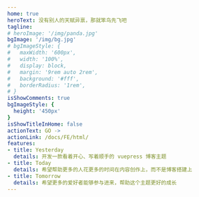 ```yaml
---
home: true
heroText: 没有别人的天赋异禀，那就笨鸟先飞吧
tagline: 
# heroImage: '/img/panda.jpg'
bgImage: '/img/bg.jpg'
# bgImageStyle: {
#   maxWidth: '600px',
#   width: '100%',
#   display: block,
#   margin: '9rem auto 2rem',
#   background: '#fff',
#   borderRadius: '1rem',
# }
isShowComments: true
bgImageStyle: {
  height: '450px'
}
isShowTitleInHome: false
actionText: GO ->
actionLink: /docs/FE/html/
features:
- title: Yesterday
  details: 开发一款看着开心、写着顺手的 vuepress 博客主题
- title: Today
  details: 希望帮助更多的人花更多的时间在内容创作上，而不是博客搭建上
- title: Tomorrow
  details: 希望更多的爱好者能够参与进来，帮助这个主题更好的成长
---
```

<style>
.hero h1{
  color: #c0c0c0 
}
</style>